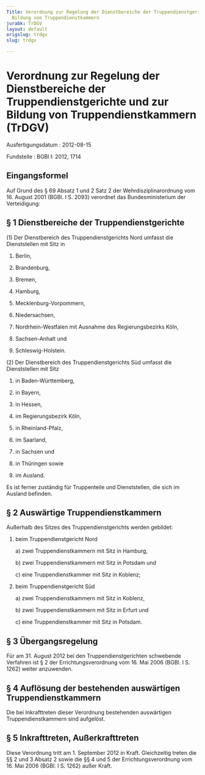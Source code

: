 ```yaml
---
Title: Verordnung zur Regelung der Dienstbereiche der Truppendienstgerichte und zur
  Bildung von Truppendienstkammern
jurabk: TrDGV
layout: default
origslug: trdgv
slug: trdgv

---
```


# Verordnung zur Regelung der Dienstbereiche der Truppendienstgerichte und zur Bildung von Truppendienstkammern (TrDGV)

Ausfertigungsdatum
:   2012-08-15

Fundstelle
:   BGBl I: 2012, 1714

## Eingangsformel

Auf Grund des § 69 Absatz 1 und 2 Satz 2 der Wehrdisziplinarordnung
vom 16. August 2001 (BGBl. I S. 2093) verordnet das Bundesministerium
der Verteidigung:

## § 1 Dienstbereiche der Truppendienstgerichte

(1) Der Dienstbereich des Truppendienstgerichts Nord umfasst die
Dienststellen mit Sitz in

1.  Berlin,


2.  Brandenburg,


3.  Bremen,


4.  Hamburg,


5.  Mecklenburg-Vorpommern,


6.  Niedersachsen,


7.  Nordrhein-Westfalen mit Ausnahme des Regierungsbezirks Köln,


8.  Sachsen-Anhalt und


9.  Schleswig-Holstein.




(2) Der Dienstbereich des Truppendienstgerichts Süd umfasst die
Dienststellen mit Sitz

1.  in Baden-Württemberg,


2.  in Bayern,


3.  in Hessen,


4.  im Regierungsbezirk Köln,


5.  in Rheinland-Pfalz,


6.  im Saarland,


7.  in Sachsen und


8.  in Thüringen sowie


9.  im Ausland.



Es ist ferner zuständig für Truppenteile und Dienststellen, die sich
im Ausland befinden.

## § 2 Auswärtige Truppendienstkammern

Außerhalb des Sitzes des Truppendienstgerichts werden gebildet:

1.  beim Truppendienstgericht Nord

    a)  zwei Truppendienstkammern mit Sitz in Hamburg,


    b)  zwei Truppendienstkammern mit Sitz in Potsdam und


    c)  eine Truppendienstkammer mit Sitz in Koblenz;





2.  beim Truppendienstgericht Süd

    a)  zwei Truppendienstkammern mit Sitz in Koblenz,


    b)  zwei Truppendienstkammern mit Sitz in Erfurt und


    c)  eine Truppendienstkammer mit Sitz in Potsdam.

## § 3 Übergangsregelung

Für am 31. August 2012 bei den Truppendienstgerichten schwebende
Verfahren ist § 2 der Errichtungsverordnung vom 16. Mai 2006 (BGBl. I
S. 1262) weiter anzuwenden.

## § 4 Auflösung der bestehenden auswärtigen Truppendienstkammern

Die bei Inkrafttreten dieser Verordnung bestehenden auswärtigen
Truppendienstkammern sind aufgelöst.

## § 5 Inkrafttreten, Außerkrafttreten

Diese Verordnung tritt am 1. September 2012 in Kraft. Gleichzeitig
treten die §§ 2 und 3 Absatz 2 sowie die §§ 4 und 5 der
Errichtungsverordnung vom 16. Mai 2006 (BGBl. I S. 1262) außer Kraft.

